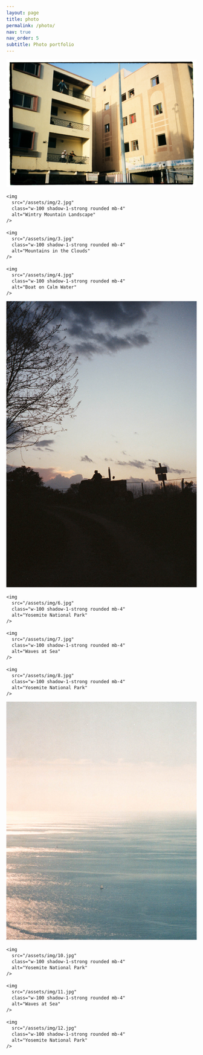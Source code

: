 ```yaml
---
layout: page
title: photo
permalink: /photo/
nav: true
nav_order: 5
subtitle: Photo portfolio
---
```


<!-- Gallery -->
<div class="row">
  <div class="col-lg-4 col-md-12 mb-4 mb-lg-0">
    <img
      src="/assets/img/1.jpg"
      class="w-100 shadow-1-strong rounded mb-4"
      alt="Boat on Calm Water"
    />

    <img
      src="/assets/img/2.jpg"
      class="w-100 shadow-1-strong rounded mb-4"
      alt="Wintry Mountain Landscape"
    />
 
    <img
      src="/assets/img/3.jpg"
      class="w-100 shadow-1-strong rounded mb-4"
      alt="Mountains in the Clouds"
    />

    <img
      src="/assets/img/4.jpg"
      class="w-100 shadow-1-strong rounded mb-4"
      alt="Boat on Calm Water"
    />
  </div>

  <div class="col-lg-4 mb-4 mb-lg-0">
    <img
      src="/assets/img/5.jpg"
      class="w-100 shadow-1-strong rounded mb-4"
      alt="Waves at Sea"
    />

    <img
      src="/assets/img/6.jpg"
      class="w-100 shadow-1-strong rounded mb-4"
      alt="Yosemite National Park"
    />

    <img
      src="/assets/img/7.jpg"
      class="w-100 shadow-1-strong rounded mb-4"
      alt="Waves at Sea"
    />

    <img
      src="/assets/img/8.jpg"
      class="w-100 shadow-1-strong rounded mb-4"
      alt="Yosemite National Park"
    />
  </div>

  <div class="col-lg-4 mb-4 mb-lg-0">
    <img
      src="/assets/img/9.jpg"
      class="w-100 shadow-1-strong rounded mb-4"
      alt="Waves at Sea"
    />

    <img
      src="/assets/img/10.jpg"
      class="w-100 shadow-1-strong rounded mb-4"
      alt="Yosemite National Park"
    />
 
    <img
      src="/assets/img/11.jpg"
      class="w-100 shadow-1-strong rounded mb-4"
      alt="Waves at Sea"
    />

    <img
      src="/assets/img/12.jpg"
      class="w-100 shadow-1-strong rounded mb-4"
      alt="Yosemite National Park"
    />
  </div>

  
</div>
<!-- Gallery -->

